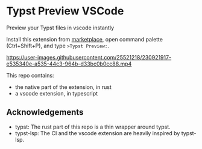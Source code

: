 # Typst Preview VSCode

Preview your Typst files in vscode instantly

Install this extension from [marketplace](https://marketplace.visualstudio.com/items?itemName=mgt19937.typst-preview), open command palette (Ctrl+Shift+P), and type `>Typst Preview:`.

https://user-images.githubusercontent.com/25521218/230921917-e535340e-a535-44c3-964b-d33bc0b0cc88.mp4

This repo contains:
- the native part of the extension, in rust
- a vscode extension, in typescript

## Acknowledgements

- typst: The rust part of this repo is a thin wrapper around typst.
- typst-lsp: The CI and the vscode extension are heavily inspired by typst-lsp.
